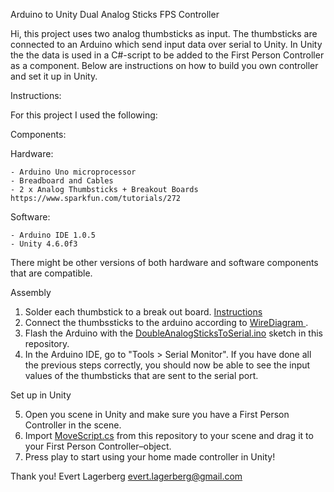 Arduino to Unity Dual Analog Sticks FPS Controller

Hi, this project uses two analog thumbsticks as input. The thumbsticks are connected to an Arduino
which send input data over serial to Unity. In Unity the the data is used in a C#-script to be added
to the First Person Controller as a component.  Below are instructions on how to build you own 
controller and set it up in Unity.

Instructions:

For this project I used the following:

Components:

  Hardware:
  
    - Arduino Uno microprocessor
    - Breadboard and Cables
    - 2 x Analog Thumbsticks + Breakout Boards https://www.sparkfun.com/tutorials/272
  
  Software:
  
    - Arduino IDE 1.0.5
    - Unity 4.6.0f3

  There might be other versions of both hardware and software components that are compatible.

Assembly

  1. Solder each thumbstick to a break out board. [ Instructions ](https://www.sparkfun.com/tutorials/272)
  2. Connect the thumbssticks to the arduino according to [ WireDiagram ](WiringDiagram.png).
  3. Flash the Arduino with the [DoubleAnalogSticksToSerial.ino](DoubleAnalogSticksToSerial.ino) sketch in this repository.
  4. In the Arduino IDE, go to "Tools > Serial Monitor". If you have done all the previous steps correctly, 
  you should now be able to see the input values of the thumbsticks that are sent to the serial port.
  
Set up in Unity

  5. Open you scene in Unity and make sure you have a First Person Controller in the scene. 
  6. Import [MoveScript.cs](MoveScript.cs) from this repository to your scene and drag it to your First Person Controller–object. 
  7. Press play to start using your home made controller in Unity!

Thank you!
Evert Lagerberg
[ evert.lagerberg@gmail.com ](mailto:evert.lagerberg@gmail.com)
